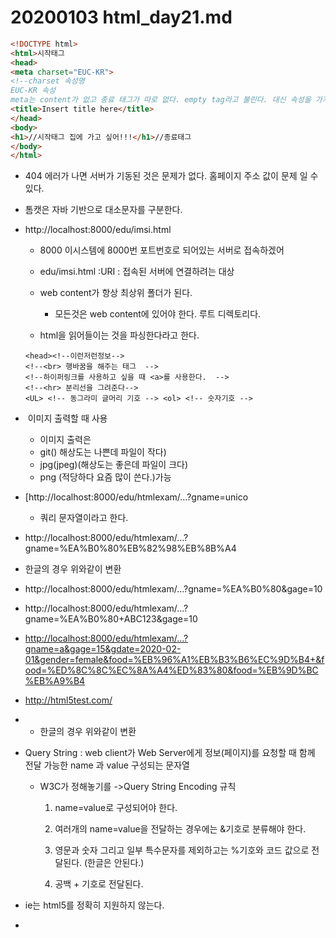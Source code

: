 # 20200103 html_day21.md

```html
<!DOCTYPE html>
<html>시작태그
<head>
<meta charset="EUC-KR"> 
<!--charset 속성명
EUC-KR 속성
meta는 content가 없고 종료 태그가 따로 없다. empty tag라고 불린다. 대신 속성을 가지고 있다.-->
<title>Insert title here</title>
</head>
<body>
<h1>//시작태그 집에 가고 싶어!!!</h1>//종료태그
</body>
</html>
```



- 404 에러가 나면 서버가 기동된 것은 문제가 없다. 홈페이지 주소 값이 문제 일 수 있다.

- 톰캣은 자바 기반으로 대소문자를 구분한다.

- http://localhost:8000/edu/imsi.html

  - 8000 이시스템에 8000번 포트번호로 되어있는 서버로 접속하겠어

  - edu/imsi.html :URI : 접속된 서버에 연결하려는 대상
  - web content가 항상 최상위 폴더가 된다.
    - 모든것은 web content에 있어야 한다. 루트 디렉토리다.
  - html을 읽어들이는 것을 파싱한다라고 한다.

  ```
  <head><!--이런저런정보-->
  <!--<br> 행바꿈을 해주는 태그  -->
  <!--하이퍼링크를 사용하고 싶을 때 <a>를 사용한다.  -->
  <!--<hr> 분리선을 그려준다-->
  <UL> <!-- 동그라미 글머리 기호 --> <ol> <!-- 숫자기호 -->
  ```

  

- <img src=""> 이미지 출력할 때 사용
  - 이미지 출력은 
  - git() 해상도는 나쁜데 파일이 작다)
  - jpg(jpeg)(해상도는 좋은데 파일이 크다)
  - png (적당하다 요즘 많이 쓴다.)가능

- [http://localhost:8000/edu/htmlexam/...?gname=unico

  - 쿼리 문자열이라고 한다.

-   http://localhost:8000/edu/htmlexam/...?gname=%EA%B0%80%EB%82%98%EB%8B%A4

  - 한글의 경우 위와같이 변환

-   http://localhost:8000/edu/htmlexam/...?gname=%EA%B0%80&gage=10

-   http://localhost:8000/edu/htmlexam/...?gname=%EA%B0%80+ABC123&gage=10

- [http://localhost:8000/edu/htmlexam/...?gname=a&gage=15&gdate=2020-02-01&gender=female&food=%EB%96%A1%EB%B3%B6%EC%9D%B4+&food=%ED%8C%8C%EC%8A%A4%ED%83%80&food=%EB%9D%BC%EB%A9%B4](http://localhost:8000/edu/htmlexam/...?gname=a&gage=15&gdate=2020-02-01&gender=female&food=떡볶이+&food=파스타&food=라면)

- http://html5test.com/

- - 한글의 경우 위와같이 변환

- Query String : web client가 Web Server에게 정보(페이지)를 요청할 때 함께 전달 가능한 name 과 value 구성되는 문자열

  - W3C가 정해놓기를 ->Query String Encoding 규칙

    1) name=value로 구성되어야 한다.

    2) 여러개의 name=value을 전달하는 경우에는 &기호로 분류해야 한다.

    3) 영문과 숫자 그리고 일부 특수문자를 제외하고는 %기호와 코드 값으로 전달된다. (한글은 안된다.)

    4) 공백 + 기호로 전달된다.

    

- ie는 html5를 정확히 지원하지 않는다. 

- 